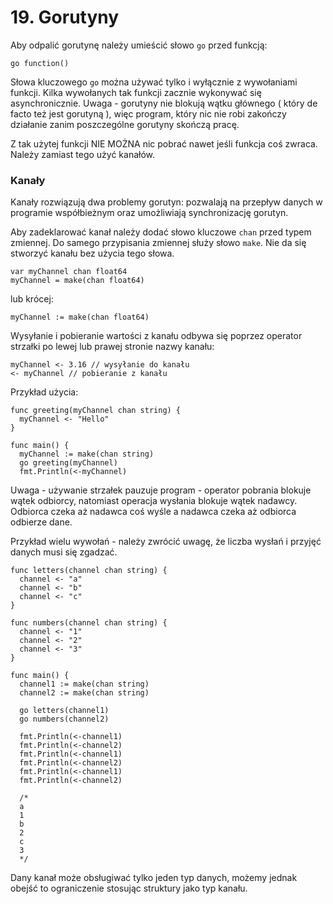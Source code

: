 # 19. Gorutyny

Aby odpalić gorutynę należy umieścić słowo `go` przed funkcją:

```
go function()
```
Słowa kluczowego `go` można używać tylko i wyłącznie z wywołaniami funkcji. Kilka wywołanych tak funkcji zacznie wykonywać się asynchronicznie. 
Uwaga - gorutyny nie blokują wątku głównego ( który de facto też jest gorutyną ), więc program, który nic nie robi zakończy działanie zanim poszczególne gorutyny skończą pracę. 

Z tak użytej funkcji NIE MOŻNA nic pobrać nawet jeśli funkcja coś zwraca. Należy zamiast tego użyć kanałów.


### Kanały

Kanały rozwiązują dwa problemy gorutyn: pozwalają na przepływ danych w programie współbieżnym oraz umożliwiają synchronizację gorutyn.

Aby zadeklarować kanał należy dodać słowo kluczowe `chan` przed typem zmiennej. Do samego przypisania zmiennej służy słowo `make`. Nie da się stworzyć kanału bez użycia tego słowa.
```
var myChannel chan float64
myChannel = make(chan float64)
```

lub krócej:
```
myChannel := make(chan float64)
```

Wysyłanie i pobieranie wartości z kanału odbywa się poprzez operator strzałki po lewej lub prawej stronie nazwy kanału:
```
myChannel <- 3.16 // wysyłanie do kanału
<- myChannel // pobieranie z kanału
```

Przykład użycia:
```
func greeting(myChannel chan string) {
  myChannel <- "Hello"
}

func main() {
  myChannel := make(chan string)
  go greeting(myChannel)
  fmt.Println(<-myChannel)
```

Uwaga - używanie strzałek pauzuje program - operator pobrania blokuje wątek odbiorcy, natomiast operacja wysłania blokuje wątek nadawcy. Odbiorca czeka aż nadawca coś wyśle a nadawca czeka aż odbiorca odbierze dane.

Przykład wielu wywołań - należy zwrócić uwagę, że liczba wysłań i przyjęć danych musi się zgadzać.
```
func letters(channel chan string) {
  channel <- "a"
  channel <- "b"
  channel <- "c"
}

func numbers(channel chan string) {
  channel <- "1"
  channel <- "2"
  channel <- "3"
}

func main() {
  channel1 := make(chan string)
  channel2 := make(chan string)
  
  go letters(channel1)
  go numbers(channel2)
  
  fmt.Println(<-channel1)
  fmt.Println(<-channel2)
  fmt.Println(<-channel1)
  fmt.Println(<-channel2)
  fmt.Println(<-channel1)
  fmt.Println(<-channel2)
  
  /*
  a
  1
  b
  2
  c
  3 
  */
```

Dany kanał może obsługiwać tylko jeden typ danych, możemy jednak obejść to ograniczenie stosując struktury jako typ kanału.





